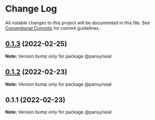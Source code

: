 # Change Log

All notable changes to this project will be documented in this file.
See [Conventional Commits](https://conventionalcommits.org) for commit guidelines.

## [0.1.3](https://github.com/pansyjs/seal/compare/@pansy/seal@0.1.2...@pansy/seal@0.1.3) (2022-02-25)

**Note:** Version bump only for package @pansy/seal





## [0.1.2](https://github.com/pansyjs/seal/compare/@pansy/seal@0.1.1...@pansy/seal@0.1.2) (2022-02-23)

**Note:** Version bump only for package @pansy/seal





## 0.1.1 (2022-02-23)

**Note:** Version bump only for package @pansy/seal
